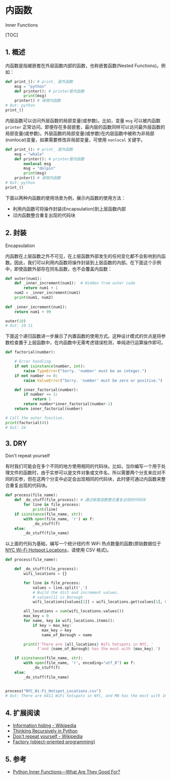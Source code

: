 # 内函数

Inner Functions

[TOC]

## 1. 概述

内函数是指被嵌套在外层函数内部的函数，也称嵌套函数(Nested Functions)。例如：

```python
def print_(): # print_ 是外函数
    msg = "python"
    def printer(): # printer是内函数
        print(msg)
    printer() # 调用内函数
# Out: python
print_()
```

内层函数可以访问外层函数的局部变量(或参数)。比如，变量 `msg` 可以被内函数 `printer` 正常访问。即便存在多层嵌套，最内层的函数同样可以访问最外层函数的局部变量(或参数)。外层函数的局部变量(或参数)在内层函数中被称为非局部(nonlocal)变量，如果需要修改非局部变量，可使用 `nonlocal` 关键字。

```python
def print_(): # print_ 是外函数
    msg = "whale"
    def printer(): # printer是内函数
    	nonlocal msg
    	msg = "dolpin"
    	print(msg)
    printer() # 调用内函数
# Out: python
print_()
```

下面以两种内函数的使用场景为例，展示内函数的使用方法：

- 利用内函数可将操作封装(Encapsulation)到上层函数内部
- 过内函数整合重复出现的代码块

## 2. 封装

Encapsulation

内函数在上层函数之外不可见，在上层函数外部发生的任何变化都不会影响到内函数。因此，我们可以利用内函数将操作封装到上层函数的内部。在下面这个示例中，即使函数外部存在同名函数，也不会覆盖内函数：

```python
def outer(num1):
    def _inner_increment(num1):  # Hidden from outer code
        return num1 + 1
    num2 = _inner_increment(num1)
    print(num1, num2)
    
def _inner_increment(num1):
    return num1 + 99

outer(10)
# Out: 10 11
```

下面这个递归函数进一步展示了内置函数的使用方式。这种设计模式的优点是将参数检查置于上层函数中，在内函数中无需考虑错误检测，单纯进行运算操作即可。

```python
def factorial(number):

    # Error handling
    if not isinstance(number, int):
        raise TypeError("Sorry. 'number' must be an integer.")
    if not number >= 0:
        raise ValueError("Sorry. 'number' must be zero or positive.")

    def inner_factorial(number):
        if number <= 1:
            return 1
        return number*inner_factorial(number-1)
    return inner_factorial(number)

# Call the outer function.
print(factorial(4))
# Out: 24
```

## 3. DRY

Don't repeat yourself

有时我们可能会在多个不同的地方使用相同的代码块。比如，当你编写一个用于处理文件的函数时，由于实参可以是文件对象或文件名，所以需要两个分支来应对不同的实参，但在这两个分支中必定会出现相同的代码块，此时便可通过内函数来整合重复出现的代码块。

```python
def process(file_name):
    def _do_stuff(file_process): # 通过嵌套函数整合重复出现的代码块
        for line in file_process:
            print(line)
    if isinstance(file_name, str):
        with open(file_name, 'r') as f:
            _do_stuff(f)
    else:
        _do_stuff(file_name)
```

以上面的代码为基础，编写一个统计纽约市 WiFi 热点数量的函数(原始数据位于 [NYC Wi-Fi Hotspot Locations](https://data.cityofnewyork.us/City-Government/NYC-Wi-Fi-Hotspot-Locations/yjub-udmw)，请使用 CSV 格式)。

```python
def process(file_name):

    def _do_stuff(file_process):
        wifi_locations = {}

        for line in file_process:
            values = line.split(',')
            # Build the dict and increment values.
            # values[1] is Borough
            wifi_locations[values[1]] = wifi_locations.get(values[1], 0) + 1

        all_locations = sum(wifi_locations.values())
        max_key = 0
        for name, key in wifi_locations.items():
            if key > max_key:
                max_key = key
                name_of_Borough = name

        print(f'There are {all_locations} WiFi hotspots in NYC, '
              f'and {name_of_Borough} has the most with {max_key}.')

    if isinstance(file_name, str):
        with open(file_name, 'r', encoding="utf_8") as f:
            _do_stuff(f)
    else:
        _do_stuff(file_name)


process("NYC_Wi-Fi_Hotspot_Locations.csv")
# Out: There are 6411 WiFi hotspots in NYC, and MN has the most with 1603.
```

## 4. 扩展阅读

- [Information hiding - Wikipedia](https://en.wikipedia.org/wiki/Information_hiding)
- [Thinking Recursively in Python](https://realpython.com/python-thinking-recursively/)
- [Don't repeat yourself - Wikipedia](https://en.wikipedia.org/wiki/Don't_repeat_yourself)
- [Factory (object-oriented programming)](https://en.wikipedia.org/wiki/Factory_(object-oriented_programming))

## 5. 参考

- [Python Inner Functions—What Are They Good For?](https://realpython.com/inner-functions-what-are-they-good-for/)
